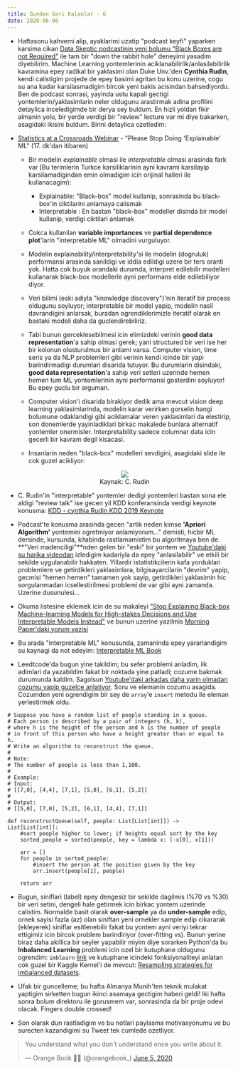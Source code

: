 ```yaml
---
title: Gunden Geri Kalanlar - 6
date: 2020-06-06
---
```


* Haftasonu kahvemi alip, ayaklarimi uzatip "podcast keyfi" yaparken karsima cikan [Data Skeptic podcastinin yeni bolumu "Black Boxes are not Required"](https://dataskeptic.com/blog/episodes/2020/black-boxes-are-not-required) ile tam bir "down the rabbit hole" deneyimi yasadim diyebilirim. Machine Learning yontemlerinin aciklanabilirlik/anlasilabilirlik kavramina epey radikal bir yaklasimi olan Duke Unv.'den **Cynthia Rudin**, kendi calistigim projede de epey basimi agritan bu konu uzerine, cogu su ana kadar karsilasmadigim bircok yeni bakis acisindan bahsediyordu. Ben de podcast sonrasi, yayinda ustu kapali gectigi yontemlerin/yaklasimlarin neler oldugunu arastirmak adina profilini detaylica inceledigimde bir derya sey buldum. En hizli yoldan fikir almanin yolu, bir yerde verdigi bir "review" lecture var mi diye bakarken, asagidaki ikisini buldum. Birini detaylica ozetledim:

* [Statistics at a Crossroads Webinar](https://zoom.us/recording/play/0y-iI9HamgyDzzP2k_jiTu6jB7JgVVXnjWZKDMbnyRTn3FsxTDZy6Wkrj3_ekx4J?startTime=1538497702000) - "Please Stop Doing 'Explainable' ML" (17. dk'dan itibaren)

	- Bir modelin *explainable* olmasi ile *interpretable* olmasi arasinda fark var [Bu terimlerin Turkce karsiliklarinin ayni kavrami karsilayip karsilamadigindan emin olmadigim icin orijinal halleri ile kullanacagim):
		- Explainable: "Black-box" model kullanip, sonrasinda bu black-box'in ciktilarini anlamaya calismak
		- Interpretable : En bastan "black-box" modeller disinda bir model kullanip, verdigi ciktilari anlamak

	- Cokca kullanilan **variable importances** ve **partial dependence plot**'larin "interpretable ML" olmadini vurguluyor.

	- Modelin explainability/interpretability'si ile modelin (dogruluk) performansi arasinda sanildigi ve iddia edildigi uzere bir ters oranti yok. Hatta cok buyuk orandaki durumda, interpret edilebilir modelleri kullanarak black-box modellerle ayni performans elde edilebiliyor diyor. 

	- Veri bilimi (eski adiyla "knowledge discovery")'nin iteratif bir process oldugunu soyluyor; interpretable bir model yapip, modelin nasil davrandigini anlarsak, buradan ogrendiklerimizle iteratif olarak en bastaki modeli daha da guclendirebiliriz.

	- Tabi bunun gerceklesebilmesi icin elimizdeki verinin **good data representation**'a sahip olmasi gerek; yani structured bir veri ise her bir kolonun olusturulmus bir anlami varsa. Computer vision, time seris ya da NLP problemleri gibi verinin kendi icinde bir yapi barindirmadigi durumlari disarida tutuyor. Bu durumlarin disindaki, **good data representation**'a sahip veri setleri uzerinde hemen hemen tum ML yontemlerinin ayni performansi gosterdini soyluyor! Bu epey guclu bir arguman.

	- Computer vision'i disarida birakiyor dedik ama mevcut vision deep learning yaklasimlarinda, modelin karar verirken gorselin hangi bolumune odaklandigi gibi aciklamalar veren yaklasimlari da elestirip, son donemlerde yayinladiklari birkac makalede bunlara alternatif yontemler onermisler. Interpretability sadece columnar data icin gecerli bir kavram degil kisacasi.

	- Insanlarin neden "black-box" modelleri sevdigini, asagidaki slide ile cok guzel acikliyor:

	<center><img src="/img/2020_06_06_InterpretableML_1.png" ></center>
	<center>Kaynak: C. Rudin </center>

* C. Rudin'in "interpretable" yontemler dedigi yontemleri bastan sona ele aldigi "review talk" ise gecen yil KDD konferansinda verdigi keynote konusma: [KDD - cynthia Rudin KDD 2019 Keynote](https://youtube.videoken.com/embed/wL4X4lG20sM)

* Podcast'te konusma arasinda gecen "artik neden kimse **'Apriori Algorithm'** yontemini ogretmiyor anlamiyorum..." demisti; hicbir ML dersinde, kursunda, kitabinda rastlamamistim bu algoritmaya ben de. **"Veri madenciligi"**nden gelen bir "eski" bir yontem ve [Youtube'daki su harika videodan](https://www.youtube.com/watch?v=WGlMlS_Yydk) izledigim kadariyla da epey "anlasilabilir" ve etkili bir sekilde uygulanabilir hakkaten. Yillardir istatistikcilerin kafa yorduklari problemlere ve getirdikleri yaklasimlara, bilgisayarcilarin "devrim" yapip, gecmisi "hemen hemen" tamamen yok sayip, getirdikleri yaklasimin hic sorgulanmadan icsellestirilmesi problemi de var gibi ayni zamanda. Uzerine dusunulesi...

* Okuma listesine eklemek icin de su makaleyi ["Stop Explaining Black-box Machine-learning Models for High-stakes Decisions and Use Interpretable Models Instead"](https://www.nature.com/articles/s42256-019-0048-x) ve bunun uzerine yazilmis [Morning Paper'daki yorum yazisi](https://blog.acolyer.org/2019/10/28/interpretable-models/)

* Bu arada "interpretable ML" konusunda, zamaninda epey yararlandigim su kaynagi da not edeyim: [Interpretable ML Book](https://christophm.github.io/interpretable-ml-book/)

* Leedtcode'da bugun yine takildim; bu sefer problemi anladim, ilk adimlari da yazabildim fakat bir noktada yine patladi; cozume bakmak durumunda kaldim. Sagolsun [Youtube'daki arkadas daha yarin olmadan cozumu yapip guzelce anlatiyor](https://www.youtube.com/watch?v=HKHkzKvb0J4). Soru ve elemanin cozumu asagida. Cozumden yeni ogrendigim bir sey de `array`'e `insert` metodu ile eleman yerlestirmek oldu. 

```
# Suppose you have a random list of people standing in a queue. 
# Each person is described by a pair of integers (h, k),
# where h is the height of the person and k is the number of people
# in front of this person who have a height greater than or equal to h.
# Write an algorithm to reconstruct the queue.
#
# Note:
# The number of people is less than 1,100.
#
# Example:
# Input:
# [[7,0], [4,4], [7,1], [5,0], [6,1], [5,2]]
#
# Output:
# [[5,0], [7,0], [5,2], [6,1], [4,4], [7,1]]

def reconstructQueue(self, people: List[List[int]]) -> List[List[int]]:
	#sort people higher to lower; if heights equal sort by the key
    sorted_people = sorted(people, key = lambda x: (-x[0], x[1]))
    
    arr = []
    for people in sorted_people:
    	#insert the person at the position given by the key
        arr.insert(people[1], people)
    
    return arr
```

* Bugun, siniflari (label) epey dengesiz bir sekilde dagilmis (%70 vs %30) bir veri setini, dengeli hale getirmek icin birkac yontem uzerinde calistim. Normalde basit olarak **over-sample** ya da **under-sample** edip, ornek sayisi fazla (az) olan siniftan yeni ornekler sample edip cikararak (ekleyerek) siniflar esitlenebilir fakat bu yontem ayni veriyi tekrar ettigimiz icin bircok problem barindiriyor (over-fitting vs). Bunun yerine biraz daha akillica bir seyler yapabilir miyim diye sorarken Python'da bu **Inbalanced Learning** problemi icin ozel bir kutuphane oldugunu ogrendim: ```imblearn``` [link](https://imbalanced-learn.readthedocs.io/en/stable/api.html) ve kutuphane icindeki fonksiyonaliteyi anlatan cok guzel bir Kaggle Kernel'i de mevcut: [Resampling strategies for imbalanced datasets](https://www.kaggle.com/rafjaa/resampling-strategies-for-imbalanced-datasets). 

* Ufak bir guncelleme; bu hafta Almanya Munih'ten teknik mulakat yaptigim sirketten bugun ikinci asamaya gectigim haberi geldi! Iki hafta sonra bolum direktoru ile gorusmem var, sonrasinda da bir proje odevi olacak. Fingers double crossed!

* Son olarak dun rastladigim ve bu notlari paylasma motivasyonumu ve bu surecten kazandigimi su Tweet tek cumlede ozetliyor.

<blockquote class="twitter-tweet"><p lang="en" dir="ltr">You understand what you don&#39;t understand once you write about it.</p>&mdash; Orange Book 🍊📖 (@orangebook_) <a href="https://twitter.com/orangebook_/status/1268812904473792512?ref_src=twsrc%5Etfw">June 5, 2020</a></blockquote> <script async src="https://platform.twitter.com/widgets.js" charset="utf-8"></script>